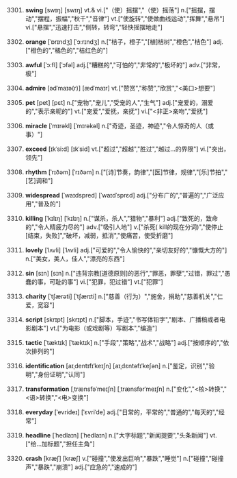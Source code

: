 3301. **swing**
[swɪŋ]  [swɪŋ]
vt.& vi.["（使）摇摆","（使）摇荡"]  n.["摇摆，摆动","摆程，振幅","秋千","音律"]  vt.["使旋转","使做曲线运动","挥舞","悬吊"]  vi.["悬摆","迅速打击","侧转，转弯","轻快摇摆地走"]  

3302. **orange**
[ˈɒrɪndʒ]  [ˈɔ:rɪndʒ]
n.["桔子，橙子","[植]桔树","橙色","桔色"]  adj.["橙色的","橘色的","桔红色的"]  

3303. **awful**
[ˈɔ:fl]  [ˈɔfəl]
adj.["糟糕的","可怕的","非常的","极坏的"]  adv.["非常，极"]  

3304. **admire**
[ədˈmaɪə(r)]  [ædˈmaɪr]
vt.["赞赏","称赞","欣赏","<美口>想要"]  

3305. **pet**
[pet]  [pɛt]
n.["宠物","宠儿","受宠的人","生气"]  adj.["宠爱的，溺爱的","表示亲昵的"]  vt.["宠爱","爱抚，亲抚"]  vi.["<非正>亲吻","爱抚"]  

3306. **miracle**
[ˈmɪrəkl]  [ˈmɪrəkəl]
n.["奇迹，圣迹，神迹","令人惊奇的人（或事）"]  

3307. **exceed**
[ɪkˈsi:d]  [ɪkˈsid]
vt.["超过","超越","胜过","越过…的界限"]  vi.["突出，领先"]  

3308. **rhythm**
[ˈrɪðəm]  [ˈrɪðəm]
n.["[诗]节奏，韵律","[医]节律，规律","[乐]节拍","[艺]调和"]  

3309. **widespread**
[ˈwaɪdspred]  [ˈwaɪdˈsprɛd]
adj.["分布广的","普遍的","广泛应用","普及的"]  

3310. **killing**
[ˈkɪlɪŋ]  [ˈkɪlɪŋ]
n.["谋杀，杀人","猎物","暴利"]  adj.["致死的，致命的","令人精疲力尽的"]  adv.["吸引人地"]  v.["杀死( kill的现在分词)","使停止[结束，失败]","破坏，减弱，抵消","使痛苦，使受折磨"]  

3311. **lovely**
[ˈlʌvli]  [ˈlʌvli]
adj.["可爱的","令人愉快的","亲切友好的","慷慨大方的"]  n.["美女，美人，佳人","漂亮的东西"]  

3312. **sin**
[sɪn]  [sɪn]
n.["违背宗教[道德原则]的恶行","罪恶，罪孽","过错，罪过","愚蠢的事，可耻的事"]  vi.["犯罪，犯过错"]  vt.["犯罪"]  

3313. **charity**
[ˈtʃærəti]  [ˈtʃærɪti]
n.["慈善（行为）","施舍，捐助","慈善机关","仁爱，宽容"]  

3314. **script**
[skrɪpt]  [skrɪpt]
n.["脚本，手迹","书写体铅字","剧本、广播稿或者电影剧本"]  vt.["为电影（或戏剧等）写剧本","编造"]  

3315. **tactic**
[ˈtæktɪk]  [ˈtæktɪk]
n.["手段","策略","战术","战略"]  adj.["按顺序的","依次排列的"]  

3316. **identification**
[aɪˌdentɪfɪˈkeɪʃn]  [aɪˌdɛntəfɪˈkeʃən]
n.["鉴定，识别","验明","身份证明","认同"]  

3317. **transformation**
[ˌtrænsfəˈmeɪʃn]  [ˌtrænsfərˈmeɪʃn]
n.["变化","<核>转换","<语>转换","<电>变换"]  

3318. **everyday**
[ˈevrideɪ]  [ˈɛvriˈde]
adj.["日常的，平常的","普通的","每天的","经常"]  

3319. **headline**
[ˈhedlaɪn]  [ˈhedlaɪn]
n.["大字标题","新闻提要","头条新闻"]  vt.["给…加标题","担任主角"]  

3320. **crash**
[kræʃ]  [kræʃ]
v.["碰撞","使发出巨响","暴跌","睡觉"]  n.["碰撞","碰撞声","暴跌","崩溃"]  adj.["应急的","速成的"]  

